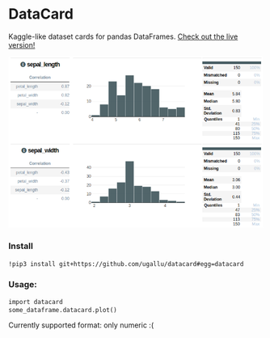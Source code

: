 # DataCard

Kaggle-like dataset cards for pandas DataFrames.
[Check out the live version!](https://nbviewer.jupyter.org/github/ugallu/datacard/blob/master/DataCard.ipynb)

![](screenshot.png)


### Install
`!pip3 install git+https://github.com/ugallu/datacard#egg=datacard`
### Usage: 
```
import datacard
some_dataframe.datacard.plot()
```

Currently supported format: only numeric :(
